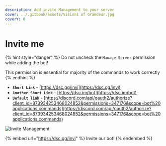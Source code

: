 ```yaml
---
description: Add invite Management to your server
cover: ../.gitbook/assets/Visions of Grandeur.jpg
coverY: 0
---
```


# Invite me

{% hint style="danger" %}
Do not uncheck the `Manage Server` permission while adding the bot!

This permission is essential for majority of the commands to work correctly
{% endhint %}

* **`Short Link`** - [https://dsc.gg/invi](https://dsc.gg/invi)
* **`Another Short Link`** - [https://dsc.im/bot](https://dsc.im/bot)
* **`Default link`** - [https://discord.com/api/oauth2/authorize?client_id=873934253468024852&permissions=347176&scope=bot%20applications.commands](https://discord.com/api/oauth2/authorize?client_id=873934253468024852&permissions=347176&scope=bot%20applications.commands)

![Invite Management](https://top.gg/api/widget/873934253468024852.svg)

{% embed url="https://dsc.gg/invi" %}
Invite our bot!
{% endembed %}
